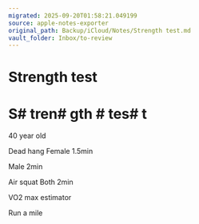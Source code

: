 ```yaml
---
migrated: 2025-09-20T01:58:21.049199
source: apple-notes-exporter
original_path: Backup/iCloud/Notes/Strength test.md
vault_folder: Inbox/to-review
---
```

# Strength test

# S# tren# gth # tes# t

40 year old 

Dead hang
Female 1.5min

Male 2min 

Air squat 
Both 2min

VO2 max estimator 

Run a mile 

